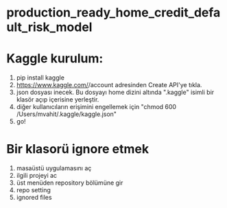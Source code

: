 # production_ready_home_credit_default_risk_model


# Kaggle kurulum:

1. pip install kaggle
2. https://www.kaggle.com/<username>/account adresinden Create API'ye tıkla.
3. json dosyası inecek. Bu dosyayı home dizini altında ".kaggle" isimli bir klasör açıp içerisine yerleştir.
4. diğer kullanıcıların erişimini engellemek için "chmod 600 /Users/mvahit/.kaggle/kaggle.json"
5. go!


# Bir klasorü ignore etmek

1. masaüstü uygulamasını aç
2. ilgili projeyi ac
3. üst menüden repository bölümüne gir
4. repo setting
5. ignored files


